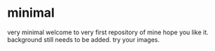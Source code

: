 # minimal
very minimal 
welcome to very first repository of mine 
hope you like it.
background still needs to be added.
try your images.
